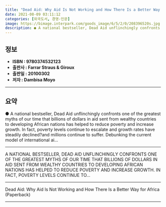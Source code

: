 ```yaml
---
title: "Dead Aid: Why Aid Is Not Working and How There Is a Better Way for Africa (Paperback)"
date: 2021-08-09 03:11:12
categories: [외국도서, 경영-인문]
image: https://bimage.interpark.com/goods_image/6/5/2/0/208396520s.jpg
description: ● A national bestseller, Dead Aid unflinchingly confronts one of the greatest myths of our time that billions of dollars in aid sent from wealthy countries to
---
```


## **정보**

- **ISBN : 9780374532123**
- **출판사 : Farrar Straus & Giroux**
- **출판일 : 20100302**
- **저자 : Dambisa Moyo**

------



## **요약**

●  A national bestseller, Dead Aid unflinchingly confronts one of the greatest myths of our time that billions of dollars in aid sent from wealthy countries to developing African nations has helped to reduce poverty and increase growth. In fact, poverty levels continue to escalate and growth rates have steadily declined?and millions continue to suffer. Debunking the current model of international ai...

------

A NATIONAL BESTSELLER, DEAD AID UNFLINCHINGLY CONFRONTS ONE OF THE GREATEST MYTHS OF OUR TIME THAT BILLIONS OF DOLLARS IN AID SENT FROM WEALTHY COUNTRIES TO DEVELOPING AFRICAN NATIONS HAS HELPED TO REDUCE POVERTY AND INCREASE GROWTH. IN FACT, POVERTY LEVELS CONTINUE TO... 

------


Dead Aid: Why Aid Is Not Working and How There Is a Better Way for Africa (Paperback) 

------


